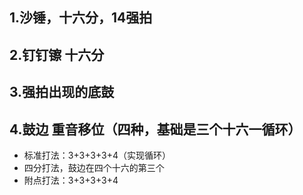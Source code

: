 ## 1.沙锤，十六分，14强拍

## 2.钉钉镲 十六分

## 3.强拍出现的底鼓

## 4.鼓边 重音移位（四种，基础是三个十六一循环）

- 标准打法：3+3+3+3+4（实现循环）
- 四分打法，鼓边在四个十六的第三个
- 附点打法：3+3+3+3+4
